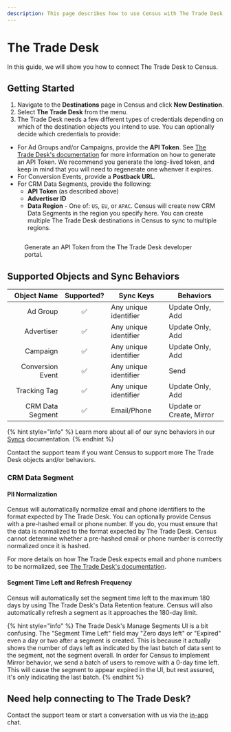 ```yaml
---
description: This page describes how to use Census with The Trade Desk.
---
```


# The Trade Desk

In this guide, we will show you how to connect The Trade Desk to Census.

## Getting Started

1. Navigate to the **Destinations** page in Census and click **New Destination**.
2. Select **The Trade Desk** from the menu.
3. The Trade Desk needs a few different types of credentials depending on which of the destination objects you intend to use. You can optionally decide which credentials to provide:

* For Ad Groups and/or Campaigns, provide the **API Token**. See [The Trade Desk's documentation](https://api.thetradedesk.com/v3/portal/api/doc/Authentication) for more information on how to generate an API Token. We recommend you generate the long-lived token, and keep in mind that you will need to regenerate one whenver it expires.
* For Conversion Events, provide a **Postback URL**.
* For CRM Data Segments, provide the following:
  * **API Token** (as described above)
  * **Advertiser ID**
  * **Data Region** - One of: `US`, `EU`, or `APAC`. Census will create new CRM Data Segments in the region you specify here. You can create multiple The Trade Desk destinations in Census to sync to multiple regions.

<figure><img src="../.gitbook/assets/tradedesk.png" alt=""><figcaption><p>Generate an API Token from the The Trade Desk developer portal.</p></figcaption></figure>

## Supported Objects and Sync Behaviors <a href="#supported-objects-and-sync-behaviors" id="supported-objects-and-sync-behaviors"></a>

|  **Object Name** | **Supported?** | **Sync Keys**         | **Behaviors**            |
| ---------------: | :------------: | --------------------- | ------------------------ |
|         Ad Group |        ✅       | Any unique identifier | Update Only, Add         |
|       Advertiser |        ✅       | Any unique identifier | Update Only, Add         |
|         Campaign |        ✅       | Any unique identifier | Update Only, Add         |
| Conversion Event |        ✅       | Any unique identifier | Send                     |
|     Tracking Tag |        ✅       | Any unique identifier | Update Only, Add         |
| CRM Data Segment |        ✅       | Email/Phone           | Update or Create, Mirror |

{% hint style="info" %}
Learn more about all of our sync behaviors in our [Syncs](../syncs/overview.md) documentation.
{% endhint %}

Contact the support team if you want Census to support more The Trade Desk objects and/or behaviors.

### CRM Data Segment

#### PII Normalization

Census will automatically normalize email and phone identifiers to the format expected by The Trade Desk. You can optionally provide Census with a pre-hashed email or phone number. If you do, you must ensure that the data is normalized to the format expected by The Trade Desk. Census cannot determine whether a pre-hashed email or phone number is correctly normalized once it is hashed.

For more details on how The Trade Desk expects email and phone numbers to be normalized, see [The Trade Desk's documentation](https://api.thetradedesk.com/v3/portal/data/doc/DataPiiNormalization).

#### Segment Time Left and Refresh Frequency

Census will automatically set the segment time left to the maximum 180 days by using The Trade Desk's Data Retention feature. Census will also automatically refresh a segment as it approaches the 180-day limit.

{% hint style="info" %}
The Trade Desk's Manage Segments UI is a bit confusing. The "Segment Time Left" field may "Zero days left" or "Expired" even a day or two after a segment is created. This is because it actually shows the number of days left as indicated by the last batch of data sent to the segment, not the segment overall. In order for Census to implement Mirror behavior, we send a batch of users to remove with a 0-day time left. This will cause the segment to appear expired in the UI, but rest assured, it's only indicating the last batch.
{% endhint %}

## Need help connecting to The Trade Desk?

Contact the support team or start a conversation with us via the [in-app](https://app.getcensus.com) chat.
